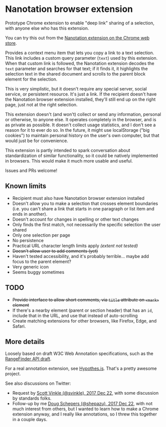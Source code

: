 # Nanotation browser extension

Prototype Chrome extension to enable "deep link" sharing of a selection, with anyone else who has this extension.

You can try this out from the [Nanotation extension on the Chrome web store](https://chrome.google.com/webstore/detail/nanotation/eofaggkpbjobpbeafahaflnjkmgjlipo).

Provides a context menu item that lets you copy a link to a text selection. This link includes a custom query parameter (`text`) used by this extension. When that custom link is followed, the Nanotation extension decodes the `text` parameter and searches for that text; if it finds it, it highlights the selection text in the shared document and scrolls to the parent block element for the selection.

This is very simplistic, but it doesn't require any special server, social service, or persistent resource. It's just a link. If the recipient doesn't have the Nanotation browser extension installed, they'll still end up on the right page, just not at the right selection.

This extension doesn't (and won't) collect or send any information, personal or otherwise, to anyone else. It operates completely in the browser, and is as private as possible. It doesn't collect usage statistics, and I don't see a reason for it to ever do so. In the future, it might use localStorage ("big cookies") to maintain personal history on the user's own computer, but that would just be for convenience.

This extension is partly intended to spark conversation about standardization of similar functionality, so it could be natively implemented in browsers. This would make it much more usable and useful.

Issues and PRs welcome!

## Known limits
- Recipient must also have Nanotation browser extension installed
- Doesn't allow you to make a selection that crosses element boundaries (i.e. you can't share a link that starts in one paragraph or list item and ends in another).
- Doesn't account for changes in spelling or other text changes
- Only finds the first match, not necessarily the specific selection the user shared
- Only one selection per page
- No persistence
- Practical URL character length limits apply _(extent not tested)_
- ~~Doesn't allow user to add comments (yet)~~
- Haven't tested accessibility, and it's probably terrible… maybe add focus to the parent element?
- Very generic icon
- Seems buggy sometimes

## TODO
- ~~Provide interface to allow short comments, via `title` attribute on `<mark>` element~~
- If there's a nearby element (parent or section header) that has an `id`, include that in the URL, and use that instead of auto-scrolling
- Create matching extensions for other browsers, like Firefox, Edge, and Safari.

## More details
Loosely based on draft W3C Web Annotation specifications, such as the [RangeFinder API draft](http://w3c.github.io/rangefinder/).

For a real annotation extension, see [Hypothes.is](https://web.hypothes.is/). That's a pretty awesome project.

See also discussions on Twitter:
- Request by [Scott Vinkle (@svinkle), 2017 Dec 22](https://twitter.com/svinkle/status/944249198274400256), with some discussion by standards folks.
- Follow-up by me [Doug Schepers (@shepazu), 2017 Dec 22](https://twitter.com/shepazu/status/944344386040680448), with not much interest from others, but I wanted to learn how to make a Chrome extension anyway, and I really like annotations, so I threw this together in a couple days.
